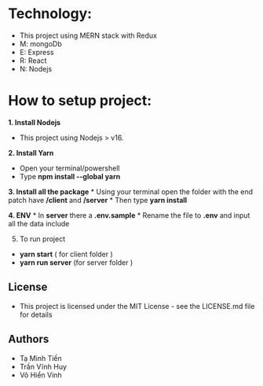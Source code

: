 # Technology:
- This project using MERN stack with Redux
- M: mongoDb
- E: Express
- R: React
- N: Nodejs
# How to setup project:
**1. Install Nodejs**
- This project using Nodejs > v16.

**2. Install Yarn**
- Open your terminal/powershell 
- Type **npm install --global yarn**

**3. Install all the package**
    *  Using your terminal open the folder with the end patch have **/client** and **/server**
    * Then type **yarn install**
    
**4. ENV** 
    * In **server** there a **.env.sample**
    * Rename the file to **.env** and input all the data include 
    
5. To run project
 * **yarn start** ( for client folder )
 * **yarn run server** (for server folder )

## License
- This project is licensed under the MIT License - see the LICENSE.md file for details
## Authors
- Tạ Minh Tiến
- Trần Vĩnh Huy
- Võ Hiển Vinh
